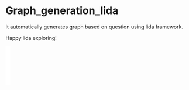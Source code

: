 # Graph_generation_lida



It automatically generates graph based on question using lida framework.

Happy lida exploring!

![alt text](image.png)